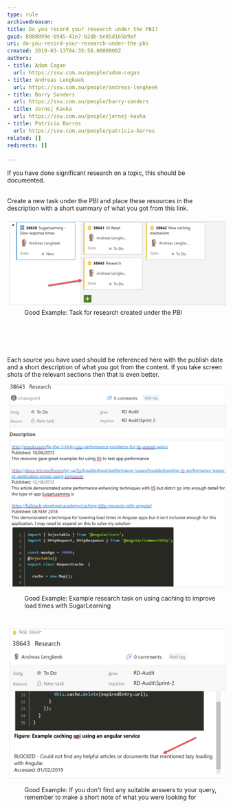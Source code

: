 ```yaml
---
type: rule
archivedreason: 
title: Do you record your research under the PBI?
guid: 8880899e-b945-41e7-b2db-be85d165b9af
uri: do-you-record-your-research-under-the-pbi
created: 2019-03-13T04:35:58.0000000Z
authors:
- title: Adam Cogan
  url: https://ssw.com.au/people/adam-cogan
- title: Andreas Lengkeek
  url: https://ssw.com.au/people/andreas-lengkeek
- title: Barry Sanders
  url: https://ssw.com.au/people/barry-sanders
- title: Jernej Kavka
  url: https://ssw.com.au/people/jernej-kavka
- title: Patricia Barros
  url: https://ssw.com.au/people/patricia-barros
related: []
redirects: []

---
```



​​If you have done significant research on a topic, this should be documented.<div><br></div><div>Create a new task under the PBI and place these resources in the description with a short summary of what you got from this link.<div><br></div><div><img src="research-task-under-pbi.png" alt="research-task-under-pbi.png" style="margin:5px;width:508px;height:195px;" /><br></div><dd class="ssw15-rteElement-FigureGood">Good Example: Task for research created under the PBI<br></dd><p class="ssw15-rteElement-P">​​​​<br></p></div>
<br><excerpt class='endintro'></excerpt><br>
<p>​Each source you have used should be referenced here with the publish date and a short description of what you got from the content. If you take screen shots of the relevant sections then that is even better.<br></p><p><img src="sample-email-research.png" alt="" style="margin:0px 5px;width:509px;height:472px;" /><br></p><dd class="ssw15-rteElement-FigureGood">​​Good Example: Example research task on using caching to improve load times with SugarLearning<br></dd><p><br></p><p><img src="show-no-research-found-2.png" alt="" style="margin:0px 5px;width:508px;height:349px;" /><br></p><dd class="ssw15-rteElement-FigureGood">​​Good Example: If you don't find any suitable answers to your query, remember to make a short note of what you were looking for<br></dd>


